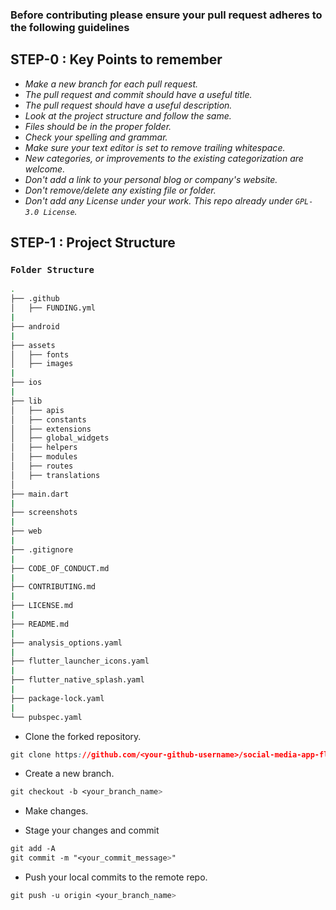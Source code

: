 ### Before contributing please ensure your **pull request** adheres to the following guidelines

## STEP-0 : Key Points to remember

- *Make a new branch for each pull request.*
- *The pull request and commit should have a useful title.*
- *The pull request should have a useful description.*
- *Look at the project structure and follow the same.*
- *Files should be in the proper folder.*
- *Check your spelling and grammar.*
- *Make sure your text editor is set to remove trailing whitespace.*
- *New categories, or improvements to the existing categorization are welcome.*
- *Don't add a link to your personal blog or company's website.*
- *Don't remove/delete any existing file or folder.*
- *Don't add any License under your work. This repo already under `GPL-3.0 License`.*

## STEP-1 : Project Structure

### `Folder Structure`

```bash
.
├── .github
│   ├── FUNDING.yml
|
├── android
|
├── assets
│   ├── fonts
│   ├── images
|
├── ios
|
├── lib
│   ├── apis
│   ├── constants
│   ├── extensions
│   ├── global_widgets
│   ├── helpers
│   ├── modules
│   ├── routes
│   ├── translations
│   
├── main.dart
|
├── screenshots
|
├── web
|
├── .gitignore
|
├── CODE_OF_CONDUCT.md
|
├── CONTRIBUTING.md
|
├── LICENSE.md
|
├── README.md
|
├── analysis_options.yaml
|
├── flutter_launcher_icons.yaml
|
├── flutter_native_splash.yaml
|
├── package-lock.yaml
|
└── pubspec.yaml
```
 

- Clone the forked repository.

```css
git clone https://github.com/<your-github-username>/social-media-app-flutter
```

- Create a new branch.

```css
git checkout -b <your_branch_name>
```

- Make changes.

- Stage your changes and commit

```css
git add -A
git commit -m "<your_commit_message>"
```

- Push your local commits to the remote repo.

```css
git push -u origin <your_branch_name>
```
 
 

